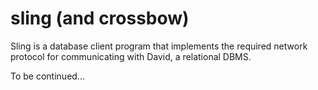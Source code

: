 # sling (and crossbow)

Sling is a database client program that implements the required network protocol for communicating with David, a relational DBMS.

To be continued...
